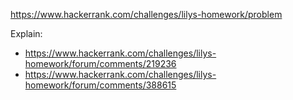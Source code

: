 https://www.hackerrank.com/challenges/lilys-homework/problem

Explain:

- https://www.hackerrank.com/challenges/lilys-homework/forum/comments/219236
- https://www.hackerrank.com/challenges/lilys-homework/forum/comments/388615
